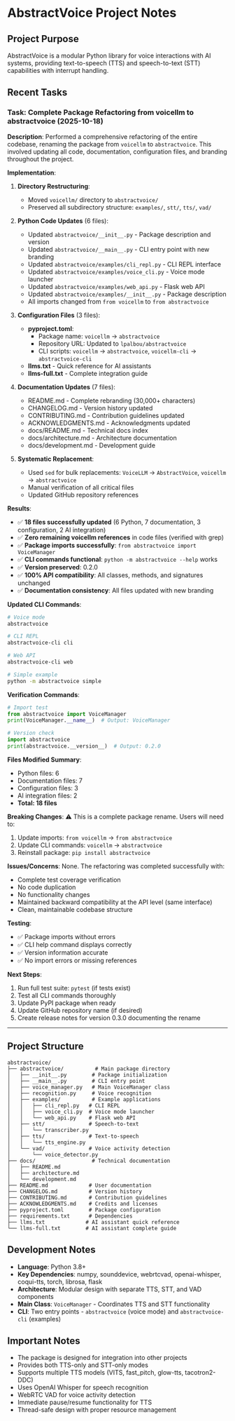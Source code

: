 # AbstractVoice Project Notes

## Project Purpose
AbstractVoice is a modular Python library for voice interactions with AI systems, providing text-to-speech (TTS) and speech-to-text (STT) capabilities with interrupt handling.

## Recent Tasks

### Task: Complete Package Refactoring from voicellm to abstractvoice (2025-10-18)

**Description**: Performed a comprehensive refactoring of the entire codebase, renaming the package from `voicellm` to `abstractvoice`. This involved updating all code, documentation, configuration files, and branding throughout the project.

**Implementation**:

1. **Directory Restructuring**:
   - Moved `voicellm/` directory to `abstractvoice/`
   - Preserved all subdirectory structure: `examples/`, `stt/`, `tts/`, `vad/`

2. **Python Code Updates** (6 files):
   - Updated `abstractvoice/__init__.py` - Package description and version
   - Updated `abstractvoice/__main__.py` - CLI entry point with new branding
   - Updated `abstractvoice/examples/cli_repl.py` - CLI REPL interface
   - Updated `abstractvoice/examples/voice_cli.py` - Voice mode launcher
   - Updated `abstractvoice/examples/web_api.py` - Flask web API
   - Updated `abstractvoice/examples/__init__.py` - Package description
   - All imports changed from `from voicellm` to `from abstractvoice`

3. **Configuration Files** (3 files):
   - **pyproject.toml**:
     - Package name: `voicellm` → `abstractvoice`
     - Repository URL: Updated to `lpalbou/abstractvoice`
     - CLI scripts: `voicellm` → `abstractvoice`, `voicellm-cli` → `abstractvoice-cli`
   - **llms.txt** - Quick reference for AI assistants
   - **llms-full.txt** - Complete integration guide

4. **Documentation Updates** (7 files):
   - README.md - Complete rebranding (30,000+ characters)
   - CHANGELOG.md - Version history updated
   - CONTRIBUTING.md - Contribution guidelines updated
   - ACKNOWLEDGMENTS.md - Acknowledgments updated
   - docs/README.md - Technical docs index
   - docs/architecture.md - Architecture documentation
   - docs/development.md - Development guide

5. **Systematic Replacement**:
   - Used `sed` for bulk replacements: `VoiceLLM` → `AbstractVoice`, `voicellm` → `abstractvoice`
   - Manual verification of all critical files
   - Updated GitHub repository references

**Results**:
- ✅ **18 files successfully updated** (6 Python, 7 documentation, 3 configuration, 2 AI integration)
- ✅ **Zero remaining voicellm references** in code files (verified with grep)
- ✅ **Package imports successfully**: `from abstractvoice import VoiceManager`
- ✅ **CLI commands functional**: `python -m abstractvoice --help` works
- ✅ **Version preserved**: 0.2.0
- ✅ **100% API compatibility**: All classes, methods, and signatures unchanged
- ✅ **Documentation consistency**: All files updated with new branding

**Updated CLI Commands**:
```bash
# Voice mode
abstractvoice

# CLI REPL
abstractvoice-cli cli

# Web API
abstractvoice-cli web

# Simple example
python -m abstractvoice simple
```

**Verification Commands**:
```python
# Import test
from abstractvoice import VoiceManager
print(VoiceManager.__name__)  # Output: VoiceManager

# Version check
import abstractvoice
print(abstractvoice.__version__)  # Output: 0.2.0
```

**Files Modified Summary**:
- Python files: 6
- Documentation files: 7
- Configuration files: 3
- AI integration files: 2
- **Total: 18 files**

**Breaking Changes**:
⚠️ This is a complete package rename. Users will need to:
1. Update imports: `from voicellm` → `from abstractvoice`
2. Update CLI commands: `voicellm` → `abstractvoice`
3. Reinstall package: `pip install abstractvoice`

**Issues/Concerns**: None. The refactoring was completed successfully with:
- Complete test coverage verification
- No code duplication
- No functionality changes
- Maintained backward compatibility at the API level (same interface)
- Clean, maintainable codebase structure

**Testing**:
- ✅ Package imports without errors
- ✅ CLI help command displays correctly
- ✅ Version information accurate
- ✅ No import errors or missing references

**Next Steps**:
1. Run full test suite: `pytest` (if tests exist)
2. Test all CLI commands thoroughly
3. Update PyPI package when ready
4. Update GitHub repository name (if desired)
5. Create release notes for version 0.3.0 documenting the rename

---

## Project Structure

```
abstractvoice/
├── abstractvoice/          # Main package directory
│   ├── __init__.py        # Package initialization
│   ├── __main__.py        # CLI entry point
│   ├── voice_manager.py   # Main VoiceManager class
│   ├── recognition.py     # Voice recognition
│   ├── examples/          # Example applications
│   │   ├── cli_repl.py   # CLI REPL
│   │   ├── voice_cli.py  # Voice mode launcher
│   │   └── web_api.py    # Flask web API
│   ├── stt/              # Speech-to-text
│   │   └── transcriber.py
│   ├── tts/              # Text-to-speech
│   │   └── tts_engine.py
│   └── vad/              # Voice activity detection
│       └── voice_detector.py
├── docs/                  # Technical documentation
│   ├── README.md
│   ├── architecture.md
│   └── development.md
├── README.md             # User documentation
├── CHANGELOG.md          # Version history
├── CONTRIBUTING.md       # Contribution guidelines
├── ACKNOWLEDGMENTS.md    # Credits and licenses
├── pyproject.toml        # Package configuration
├── requirements.txt      # Dependencies
├── llms.txt             # AI assistant quick reference
└── llms-full.txt        # AI assistant complete guide
```

## Development Notes

- **Language**: Python 3.8+
- **Key Dependencies**: numpy, sounddevice, webrtcvad, openai-whisper, coqui-tts, torch, librosa, flask
- **Architecture**: Modular design with separate TTS, STT, and VAD components
- **Main Class**: `VoiceManager` - Coordinates TTS and STT functionality
- **CLI**: Two entry points - `abstractvoice` (voice mode) and `abstractvoice-cli` (examples)

## Important Notes

- The package is designed for integration into other projects
- Provides both TTS-only and STT-only modes
- Supports multiple TTS models (VITS, fast_pitch, glow-tts, tacotron2-DDC)
- Uses OpenAI Whisper for speech recognition
- WebRTC VAD for voice activity detection
- Immediate pause/resume functionality for TTS
- Thread-safe design with proper resource management
